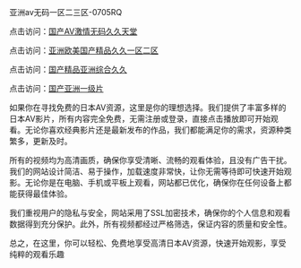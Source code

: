 亚洲av无码一区二三区-0705RQ

点击访问：<a href="https://gsd-agv.pages.dev/">国产AV激情无码久久天堂</a>

点击访问：<a href="https://gda-c7m.pages.dev/">亚洲欧美国产精品久久一区二区</a>

点击访问：<a href="https://tfda.pages.dev/">国产精品亚洲综合久久</a>

点击访问：<a href="https://bsdf-5f5.pages.dev/">国产亚洲一级片</a>

如果你在寻找免费的日本AV资源，这里是你的理想选择。我们提供了丰富多样的日本AV影片，所有内容完全免费，无需注册或登录，直接点击播放即可开始观看。无论你喜欢经典影片还是最新发布的作品，我们都能满足你的需求，资源种类繁多，更新及时。

所有的视频均为高清画质，确保你享受清晰、流畅的观看体验，且没有广告干扰。我们的网站设计简洁、易于操作，加载速度非常快，让你无需等待即可快速开始观影。无论你是在电脑、手机或平板上观看，网站都已优化，确保你在任何设备上都能获得最佳体验。

我们重视用户的隐私与安全，网站采用了SSL加密技术，确保你的个人信息和观看数据得到充分保护。此外，所有视频都经过严格筛选，保证内容的质量和安全性。

总之，在这里，你可以轻松、免费地享受高清日本AV资源，快速开始观影，享受纯粹的观看乐趣

<span style="display:none;">[Canonical link](https://github.com/Q20250705/So9- ）</span>
